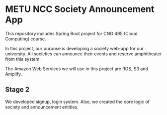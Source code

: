# METU NCC Society Announcement App
This repository includes Spring Boot project for CNG 495 (Cloud Computing) course.

In this project, our purpose is developing a society web-app for our university. All societies can announce their events and reserve amphitheater from this system.

The Amazon Web Services we will use in this project are RDS, S3 and Amplify.

## Stage 2

We developed signup, login system. Also, we created the core logic of society and announcement entities.
